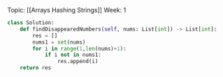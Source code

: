
Topic: [[Arrays Hashing Strings]]
Week: 1
```python
class Solution:
	def findDisappearedNumbers(self, nums: List[int]) -> List[int]:
		res = []
		nums1 = set(nums)
		for i in range(1,len(nums)+1):
			if i not in nums1:
				res.append(i)
	return res
```
